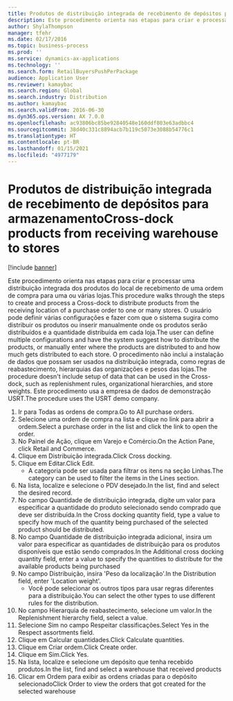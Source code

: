 ```yaml
---
title: Produtos de distribuição integrada de recebimento de depósitos para armazenamento
description: Este procedimento orienta nas etapas para criar e processar uma distribuição integrada dos produtos do local de recebimento de uma ordem de compra para uma ou várias lojas.
author: ShylaThompson
manager: tfehr
ms.date: 02/17/2016
ms.topic: business-process
ms.prod: ''
ms.service: dynamics-ax-applications
ms.technology: ''
ms.search.form: RetailBuyersPushPerPackage
audience: Application User
ms.reviewer: kamaybac
ms.search.region: Global
ms.search.industry: Distribution
ms.author: kamaybac
ms.search.validFrom: 2016-06-30
ms.dyn365.ops.version: AX 7.0.0
ms.openlocfilehash: ac93806bc85be92840548e160ddf803e63adbbc4
ms.sourcegitcommit: 38d40c331c8894acb7b119c5073e3088b54776c1
ms.translationtype: HT
ms.contentlocale: pt-BR
ms.lasthandoff: 01/15/2021
ms.locfileid: "4977179"
---
```

# <a name="cross-dock-products-from-receiving-warehouse-to-stores"></a><span data-ttu-id="8b6a2-103">Produtos de distribuição integrada de recebimento de depósitos para armazenamento</span><span class="sxs-lookup"><span data-stu-id="8b6a2-103">Cross-dock products from receiving warehouse to stores</span></span>

[!include [banner](../../includes/banner.md)]

<span data-ttu-id="8b6a2-104">Este procedimento orienta nas etapas para criar e processar uma distribuição integrada dos produtos do local de recebimento de uma ordem de compra para uma ou várias lojas.</span><span class="sxs-lookup"><span data-stu-id="8b6a2-104">This procedure walks through the steps to create and process a Cross-dock to distribute products from the receiving location of a purchase order to one or many stores.</span></span> <span data-ttu-id="8b6a2-105">O usuário pode definir várias configurações e fazer com que o sistema sugira como distribuir os produtos ou inserir manualmente onde os produtos serão distribuídos e a quantidade distribuída em cada loja.</span><span class="sxs-lookup"><span data-stu-id="8b6a2-105">The user can define multiple configurations and have the system suggest how to distribute the products, or manually enter where the products are distributed to and how much gets distributed to each store.</span></span> <span data-ttu-id="8b6a2-106">O procedimento não inclui a instalação de dados que possam ser usados na distribuição integrada, como regras de reabastecimento, hierarquias das organizações e pesos das lojas.</span><span class="sxs-lookup"><span data-stu-id="8b6a2-106">The procedure doesn't include setup of data that can be used in the Cross-dock, such as replenishment rules, organizational hierarchies, and store weights.</span></span> <span data-ttu-id="8b6a2-107">Este procedimento usa a empresa de dados de demonstração USRT.</span><span class="sxs-lookup"><span data-stu-id="8b6a2-107">The procedure uses the USRT demo company.</span></span>

1. <span data-ttu-id="8b6a2-108">Ir para Todas as ordens de compra.</span><span class="sxs-lookup"><span data-stu-id="8b6a2-108">Go to All purchase orders.</span></span>
2. <span data-ttu-id="8b6a2-109">Selecione uma ordem de compra na lista e clique no link para abrir a ordem.</span><span class="sxs-lookup"><span data-stu-id="8b6a2-109">Select a purchase order in the list and click the link to open the order.</span></span>
3. <span data-ttu-id="8b6a2-110">No Painel de Ação, clique em Varejo e Comércio.</span><span class="sxs-lookup"><span data-stu-id="8b6a2-110">On the Action Pane, click Retail and Commerce.</span></span>
4. <span data-ttu-id="8b6a2-111">Clique em Distribuição integrada.</span><span class="sxs-lookup"><span data-stu-id="8b6a2-111">Click Cross docking.</span></span>
5. <span data-ttu-id="8b6a2-112">Clique em Editar.</span><span class="sxs-lookup"><span data-stu-id="8b6a2-112">Click Edit.</span></span>
    * <span data-ttu-id="8b6a2-113">A categoria pode ser usada para filtrar os itens na seção Linhas.</span><span class="sxs-lookup"><span data-stu-id="8b6a2-113">The category can be used to filter the items in the Lines section.</span></span>  
6. <span data-ttu-id="8b6a2-114">Na lista, localize e selecione o PDV desejado.</span><span class="sxs-lookup"><span data-stu-id="8b6a2-114">In the list, find and select the desired record.</span></span>
7. <span data-ttu-id="8b6a2-115">No campo Quantidade de distribuição integrada, digite um valor para especificar a quantidade do produto selecionado sendo comprado que deve ser distribuída.</span><span class="sxs-lookup"><span data-stu-id="8b6a2-115">In the Cross docking quantity field, type a value to specify how much of the quantity being purchased of the selected product should be distributed.</span></span>
8. <span data-ttu-id="8b6a2-116">No campo Quantidade de distribuição integrada adicional, insira um valor para especificar as quantidades de distribuição para os produtos disponíveis que estão sendo comprados.</span><span class="sxs-lookup"><span data-stu-id="8b6a2-116">In the Additional cross docking quantity field, enter a value to specify the quantities to distribute for the available products being purchased</span></span>
9. <span data-ttu-id="8b6a2-117">No campo Distribuição, insira 'Peso da localização'.</span><span class="sxs-lookup"><span data-stu-id="8b6a2-117">In the Distribution field, enter 'Location weight'.</span></span>
    * <span data-ttu-id="8b6a2-118">Você pode selecionar os outros tipos para usar regras diferentes para a distribuição.</span><span class="sxs-lookup"><span data-stu-id="8b6a2-118">You can select the other types to use different rules for the distribution.</span></span>  
10. <span data-ttu-id="8b6a2-119">No campo Hierarquia de reabastecimento, selecione um valor.</span><span class="sxs-lookup"><span data-stu-id="8b6a2-119">In the Replenishment hierarchy field, select a value.</span></span>
11. <span data-ttu-id="8b6a2-120">Selecione Sim no campo Respeitar classificações.</span><span class="sxs-lookup"><span data-stu-id="8b6a2-120">Select Yes in the Respect assortments field.</span></span>
12. <span data-ttu-id="8b6a2-121">Clique em Calcular quantidades.</span><span class="sxs-lookup"><span data-stu-id="8b6a2-121">Click Calculate quantities.</span></span>
13. <span data-ttu-id="8b6a2-122">Clique em Criar ordem.</span><span class="sxs-lookup"><span data-stu-id="8b6a2-122">Click Create order.</span></span>
14. <span data-ttu-id="8b6a2-123">Clique em Sim.</span><span class="sxs-lookup"><span data-stu-id="8b6a2-123">Click Yes.</span></span>
15. <span data-ttu-id="8b6a2-124">Na lista, localize e selecione um depósito que tenha recebido produtos.</span><span class="sxs-lookup"><span data-stu-id="8b6a2-124">In the list, find and select a warehouse that received products</span></span>
16. <span data-ttu-id="8b6a2-125">Clicar em Ordem para exibir as ordens criadas para o depósito selecionado</span><span class="sxs-lookup"><span data-stu-id="8b6a2-125">Click Order to view the orders that got created for the selected warehouse</span></span>

